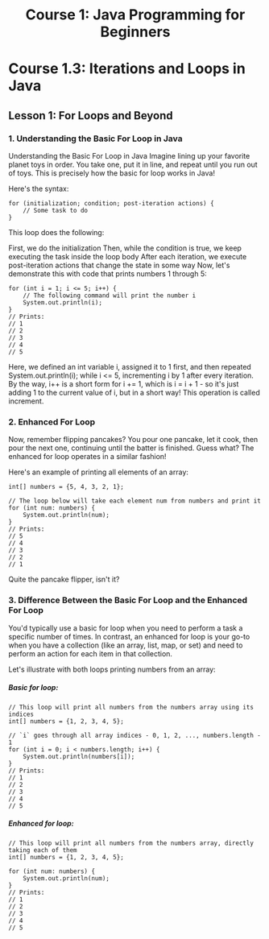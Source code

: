 <h1 align='center'> Course 1: Java Programming for Beginners </h1> 

# Course 1.3: Iterations and Loops in Java
## Lesson 1: For Loops and Beyond

### 1. Understanding the Basic For Loop in Java
Understanding the Basic For Loop in Java
Imagine lining up your favorite planet toys in order. You take one, put it in line, and repeat until you run out of toys. This is precisely how the basic for loop works in Java!

Here's the syntax:

    for (initialization; condition; post-iteration actions) {
        // Some task to do
    }
This loop does the following:

First, we do the initialization
Then, while the condition is true, we keep executing the task inside the loop body
After each iteration, we execute post-iteration actions that change the state in some way
Now, let's demonstrate this with code that prints numbers 1 through 5:

    for (int i = 1; i <= 5; i++) {
        // The following command will print the number i
        System.out.println(i);
    }
    // Prints:
    // 1
    // 2
    // 3
    // 4
    // 5
Here, we defined an int variable i, assigned it to 1 first, and then repeated System.out.println(i); while i <= 5, incrementing i by 1 after every iteration. By the way, i++ is a short form for i += 1, which is i = i + 1 - so it's just adding 1 to the current value of i, but in a short way! This operation is called increment.

### 2. Enhanced For Loop
Now, remember flipping pancakes? You pour one pancake, let it cook, then pour the next one, continuing until the batter is finished. Guess what? The enhanced for loop operates in a similar fashion!

Here's an example of printing all elements of an array:

    int[] numbers = {5, 4, 3, 2, 1};
    
    // The loop below will take each element num from numbers and print it
    for (int num: numbers) {
        System.out.println(num);
    }
    // Prints:
    // 5
    // 4
    // 3
    // 2
    // 1
Quite the pancake flipper, isn't it?

### 3. Difference Between the Basic For Loop and the Enhanced For Loop
You'd typically use a basic for loop when you need to perform a task a specific number of times. In contrast, an enhanced for loop is your go-to when you have a collection (like an array, list, map, or set) and need to perform an action for each item in that collection.

Let's illustrate with both loops printing numbers from an array:

##### Basic for loop:

    // This loop will print all numbers from the numbers array using its indices
    int[] numbers = {1, 2, 3, 4, 5};
    
    // `i` goes through all array indices - 0, 1, 2, ..., numbers.length - 1
    for (int i = 0; i < numbers.length; i++) {
        System.out.println(numbers[i]);
    }
    // Prints:
    // 1
    // 2
    // 3
    // 4
    // 5
##### Enhanced for loop:

    // This loop will print all numbers from the numbers array, directly taking each of them
    int[] numbers = {1, 2, 3, 4, 5};
    
    for (int num: numbers) {
        System.out.println(num);
    }
    // Prints:
    // 1
    // 2
    // 3
    // 4
    // 5
